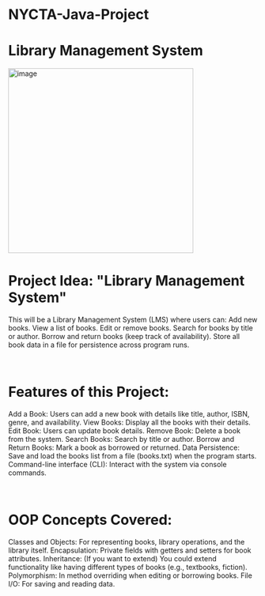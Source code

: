 # NYCTA-Java-Project
# Library Management System


<img width="374" alt="image" src="https://github.com/user-attachments/assets/be0e19f6-0d02-46ac-a8eb-637bdd8ca716" />

# Project Idea: "Library Management System"
This will be a Library Management System (LMS) where users can:
Add new books.
View a list of books.
Edit or remove books.
Search for books by title or author.
Borrow and return books (keep track of availability).
Store all book data in a file for persistence across program runs.

<br/>

# Features of this Project:
Add a Book: Users can add a new book with details like title, author, ISBN, genre, and availability.
View Books: Display all the books with their details.
Edit Book: Users can update book details.
Remove Book: Delete a book from the system.
Search Books: Search by title or author.
Borrow and Return Books: Mark a book as borrowed or returned.
Data Persistence: Save and load the books list from a file (books.txt) when the program starts.
Command-line interface (CLI): Interact with the system via console commands.

<br/>

# OOP Concepts Covered:
Classes and Objects: For representing books, library operations, and the library itself.
Encapsulation: Private fields with getters and setters for book attributes.
Inheritance: (If you want to extend) You could extend functionality like having different types of books (e.g., textbooks, fiction).
Polymorphism: In method overriding when editing or borrowing books.
File I/O: For saving and reading data.
